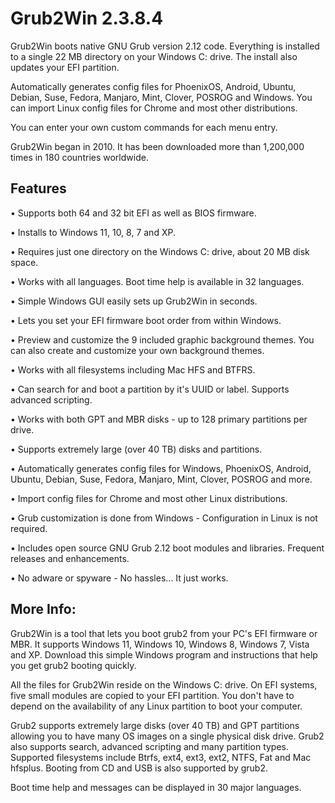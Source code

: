 # Grub2Win 2.3.8.4

Grub2Win boots native GNU Grub version 2.12 code. Everything is installed to a single 22 MB directory on your Windows C: drive. The install also updates your EFI partition.

Automatically generates config files for PhoenixOS, Android, Ubuntu, Debian, Suse, Fedora, Manjaro, Mint, Clover, POSROG and Windows. You can import Linux config files for Chrome and most other distributions.

You can enter your own custom commands for each menu entry.

Grub2Win began in 2010. It has been downloaded more than 1,200,000 times in 180 countries worldwide.

## Features
• Supports both 64 and 32 bit EFI as well as BIOS firmware.

• Installs to Windows 11, 10, 8, 7 and XP.

• Requires just one directory on the Windows C: drive, about 20 MB disk space.

• Works with all languages. Boot time help is available in 32 languages.

• Simple Windows GUI easily sets up Grub2Win in seconds.

• Lets you set your EFI firmware boot order from within Windows.

• Preview and customize the 9 included graphic background themes. You can also create and customize your own background themes.

• Works with all filesystems including Mac HFS and BTFRS.

• Can search for and boot a partition by it's UUID or label. Supports advanced scripting.

• Works with both GPT and MBR disks - up to 128 primary partitions per drive.

• Supports extremely large (over 40 TB) disks and partitions.

• Automatically generates config files for Windows, PhoenixOS, Android, Ubuntu, Debian, Suse, Fedora, Manjaro, Mint, Clover, POSROG and more.

• Import config files for Chrome and most other Linux distributions.

• Grub customization is done from Windows - Configuration in Linux is not required.

• Includes open source GNU Grub 2.12 boot modules and libraries. Frequent releases and enhancements.

• No adware or spyware - No hassles... It just works.

## More Info: 
Grub2Win is a tool that lets you boot grub2 from your PC's EFI firmware or MBR. It supports Windows 11, Windows 10, Windows 8, Windows 7, Vista and XP. Download this simple Windows program and instructions that help you get grub2 booting quickly. 

All the files for Grub2Win reside on the Windows C: drive. On EFI systems, five small modules are copied to your EFI partition. You don't have to depend on the availability of any Linux partition to boot your computer. 

Grub2 supports extremely large disks (over 40 TB) and GPT partitions allowing you to have many OS images on a single physical disk drive. Grub2 also supports search, advanced scripting and many partition types. Supported filesystems include Btrfs, ext4, ext3, ext2, NTFS, Fat and Mac hfsplus. Booting from CD and USB is also supported by grub2.

Boot time help and messages can be displayed in 30 major languages.
